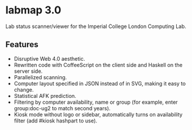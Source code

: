 labmap 3.0
========

Lab status scanner/viewer for the Imperial College London Computing Lab.

Features
-------------
* Disruptive Web 4.0 aesthetic.
* Rewritten code with CoffeeScript on the client side and Haskell on the server side.
* Parallelized scanning.
* Computer layout specified in JSON instead of in SVG, making it easy to change.
* Statistical AFK prediction.
* Filtering by computer availability, name or group (for example, enter group:doc-ug2 to match second years).
* Kiosk mode without logo or sidebar, automatically turns on availability filter (add #kiosk hashpart to use).
